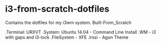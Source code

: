 # i3-from-scratch-dotfiles

Contains the dotfiles for my i3wm system. Built-From_Scratch

.Terminal: URXVT
.System: Ubuntu 14.04 - Command Line Install
.WM - i3 with gaps and i3-lock
.FileSystem - XFE
.Irssi - Agon Theme

